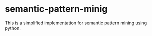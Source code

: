 # semantic-pattern-minig
This is a simplified implementation for semantic pattern mining using python.
